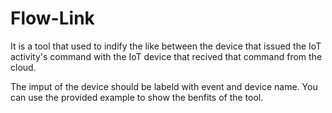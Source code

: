 # Flow-Link
It is a tool that used to indify the like between the device that issued the IoT activity's command with the IoT device that recived that command from the cloud. 

The imput of the device should be labeld with event and device name. You can use the provided example to show the benfits of the tool. 
